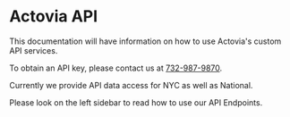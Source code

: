 # Actovia API

This documentation will have information on how to use Actovia's custom API services.  

To obtain an API key, please contact us at [732-987-9870](tel:+17329879870).

Currently we provide API data access for NYC as well as National.

Please look on the left sidebar to read how to use our API Endpoints.